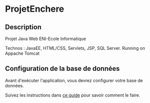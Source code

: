 # ProjetEnchere

## Description
Projet Java Web ENI-Ecole Informatique 

Technos : JavaEE, HTML/CSS, Servlets, JSP, SQL Server. Running on Appache Tomcat


## Configuration de la base de données

Avant d'exécuter l'application, vous devrez configurer votre base de données. 

Suivez les instructions dans [ce guide](database_setup.md) pour savoir comment le faire.


